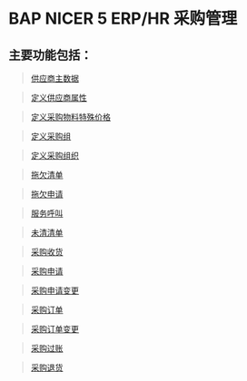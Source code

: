 # BAP NICER 5 ERP/HR 采购管理

## 主要功能包括：

> [供应商主数据](docs/BAPERPNicer5/采购-供应商主数据.md)

> [定义供应商属性](docs/BAPERPNicer5/采购-定义供应商属性.md)

> [定义采购物料特殊价格](docs/BAPERPNicer5/采购-定义采购物料特殊价格.md)

> [定义采购组](docs/BAPERPNicer5/采购-定义采购组.md)

> [定义采购组织](docs/BAPERPNicer5/采购-定义采购组织.md)

> [拖欠清单](docs/BAPERPNicer5/采购-拖欠清单.md)

> [拖欠申请](docs/BAPERPNicer5/采购-拖欠申请.md)

> [服务呼叫](docs/BAPERPNicer5/采购-服务呼叫.md)

> [未清清单](docs/BAPERPNicer5/采购-未清清单.md)

> [采购收货](docs/BAPERPNicer5/采购-采购收货.md)

> [采购申请](docs/BAPERPNicer5/采购-采购申请.md)

> [采购申请变更](docs/BAPERPNicer5/采购-采购申请变更.md)

> [采购订单](docs/BAPERPNicer5/采购-采购订单.md)

> [采购订单变更](docs/BAPERPNicer5/采购-采购订单变更.md)

> [采购过账](docs/BAPERPNicer5/采购-采购过账.md)

> [采购退货](docs/BAPERPNicer5/采购-采购退货.md)


